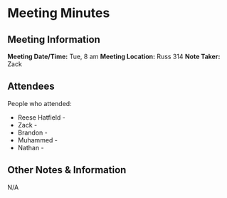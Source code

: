 # Meeting Minutes
## Meeting Information
**Meeting Date/Time:** Tue, 8 am
**Meeting Location:** Russ 314
**Note Taker:** Zack

## Attendees
People who attended:
- Reese Hatfield - 
- Zack -  
- Brandon -
- Muhammed -
- Nathan - 

## Other Notes & Information
N/A

